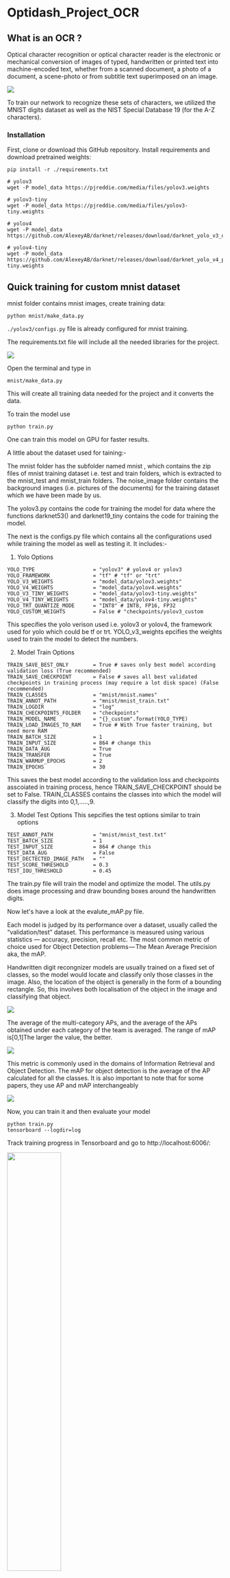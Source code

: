 # Optidash_Project_OCR

## What is an OCR ? 
Optical character recognition or optical character reader is the electronic or mechanical conversion of images of typed, handwritten or printed text into machine-encoded text, whether from a scanned document, a photo of a document, a scene-photo or from subtitle text superimposed on an image.

![](Displayimages/image_1.jpeg)


To train our network to recognize these sets of characters, we utilized the MNIST digits dataset as well as the NIST Special Database 19 (for the A-Z characters).

### Installation
First, clone or download this GitHub repository. Install requirements and download pretrained weights:

```
pip install -r ./requirements.txt

# yolov3
wget -P model_data https://pjreddie.com/media/files/yolov3.weights

# yolov3-tiny
wget -P model_data https://pjreddie.com/media/files/yolov3-tiny.weights

# yolov4
wget -P model_data https://github.com/AlexeyAB/darknet/releases/download/darknet_yolo_v3_optimal/yolov4.weights

# yolov4-tiny
wget -P model_data https://github.com/AlexeyAB/darknet/releases/download/darknet_yolo_v4_pre/yolov4-tiny.weights
```
## Quick training for custom mnist dataset
mnist folder contains mnist images, create training data:
```
python mnist/make_data.py
```
`./yolov3/configs.py` file is already configured for mnist training.

The requirements.txt file will include all the needed libraries for the project.

![](Displayimages/Requirements.jpeg)

Open the terminal and type in 
```
mnist/make_data.py
```
This will create all training data needed for the project and it converts the data.

To train the model use 
```
python train.py
```
One can train this model on GPU for faster results.



A little about the dataset used for taining:-

The mnist folder has the subfolder named mnist , which contains the zip files of mnist training dataset i.e. test and train folders, which is extracted to the mnist_test and mnist_train folders.
The noise_image folder contains the background images (i.e. pictures of the documents) for the training dataset which we have been made by us.


The yolov3.py contains the code for training the model for data where the functions darknet53() and darknet19_tiny contains the code for training the model.


The next is the configs.py file which contains all the configurations used while training the model as well as testing it. It includes:-

1. Yolo Options
```
YOLO_TYPE                   = "yolov3" # yolov4 or yolov3
YOLO_FRAMEWORK              = "tf" # "tf" or "trt"
YOLO_V3_WEIGHTS             = "model_data/yolov3.weights"
YOLO_V4_WEIGHTS             = "model_data/yolov4.weights"
YOLO_V3_TINY_WEIGHTS        = "model_data/yolov3-tiny.weights"
YOLO_V4_TINY_WEIGHTS        = "model_data/yolov4-tiny.weights"
YOLO_TRT_QUANTIZE_MODE      = "INT8" # INT8, FP16, FP32
YOLO_CUSTOM_WEIGHTS         = False # "checkpoints/yolov3_custom

```
This specifies the yolo verison used i.e. yolov3 or yolov4, the framework used for yolo which could be tf or trt. 
YOLO_v3_weights epcifies the weights used to train the model to detect the numbers.

2. Model Train Options
```
TRAIN_SAVE_BEST_ONLY        = True # saves only best model according validation loss (True recommended)
TRAIN_SAVE_CHECKPOINT       = False # saves all best validated checkpoints in training process (may require a lot disk space) (False recommended)
TRAIN_CLASSES               = "mnist/mnist.names"
TRAIN_ANNOT_PATH            = "mnist/mnist_train.txt"
TRAIN_LOGDIR                = "log"
TRAIN_CHECKPOINTS_FOLDER    = "checkpoints"
TRAIN_MODEL_NAME            = "{}_custom".format(YOLO_TYPE)
TRAIN_LOAD_IMAGES_TO_RAM    = True # With True faster training, but need more RAM
TRAIN_BATCH_SIZE            = 1
TRAIN_INPUT_SIZE            = 864 # change this
TRAIN_DATA_AUG              = True
TRAIN_TRANSFER              = True
TRAIN_WARMUP_EPOCHS         = 2
TRAIN_EPOCHS                = 30

```

This saves the best model according to the validation loss and checkpoints asscoiated in training process, hence TRAIN_SAVE_CHECKPOINT should be set to False.
TRAIN_CLASSES contains the classes into which the model will classify the digits into 0,1,.....,9.

3. Model Test Options
This sepcifies the test options similar to train options
```
TEST_ANNOT_PATH             = "mnist/mnist_test.txt"
TEST_BATCH_SIZE             = 1
TEST_INPUT_SIZE             = 864 # change this
TEST_DATA_AUG               = False
TEST_DECTECTED_IMAGE_PATH   = ""
TEST_SCORE_THRESHOLD        = 0.3
TEST_IOU_THRESHOLD          = 0.45

```

The train.py file will train the model and optimize the model. The utils.py does image processing and draw bounding boxes around the handwritten digits.


Now let's have a look at the evalute_mAP.py file.

Each model is judged by its performance over a dataset, usually called the “validation/test” dataset. This performance is measured using various statistics — accuracy, precision, recall etc.
The most common metric of choice used for Object Detection problems — The Mean Average Precision aka, the mAP.

Handwritten digit recongnizer models are usually trained on a fixed set of classes, so the model would locate and classify only those classes in the image.
Also, the location of the object is generally in the form of a bounding rectangle.
So, this involves both localisation of the object in the image and classifying that object.

![](Displayimages/localisation.png)


The average of the multi-category APs, and the average of the APs obtained under each category of the team is averaged. The range of mAP is[0,1]The larger the value, the better.


![](Displayimages/localisation_1.png)

This metric is commonly used in the domains of Information Retrieval and Object Detection. The mAP for object detection is the average of the AP calculated for all the classes. It is also important to note that for some papers, they use AP and mAP interchangeably

![](Displayimages/cmd_prompt.jpeg)



Now, you can train it and then evaluate your model
```
python train.py
tensorboard --logdir=log
```
Track training progress in Tensorboard and go to http://localhost:6006/:

<p>
    <img width="50%" src="Displayimages/Tensorflow_1.jpeg" style="max-width:100%;"></a>
</p>

<p>
    <img width="50%" src="Displayimages/Tensorflow_2.jpeg" style="max-width:100%;"></a>
</p>

<p>
    <img width="50%" src="Displayimages/Tensorflow_3.jpeg" style="max-width:100%;"></a>
</p>

<p>
    <img width="50%" src="Displayimages/Tensorflow_4.jpeg" style="max-width:100%;"></a>
</p>

<p>
    <img width="50%" src="Displayimages/Tensorflow_5.jpeg" style="max-width:100%;"></a>
</p>



#### The handwritten digits from a jpeg file are recognised as follows 

<p>
    <img width="100%" src="Displayimages/output_1_document.jpeg" style="max-width:100%;"></a>
</p>



